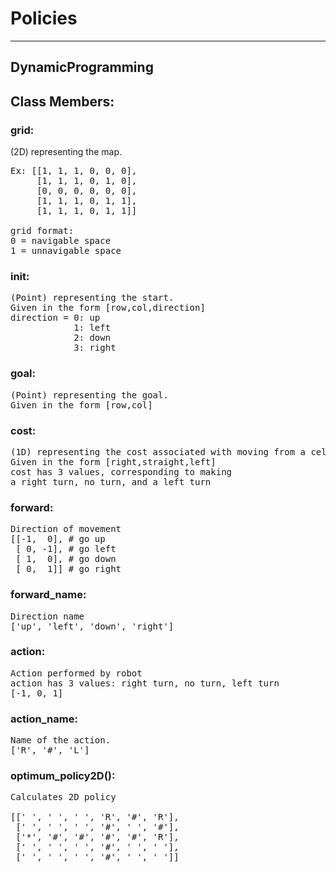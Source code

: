 
# Policies
---
## DynamicProgramming

## Class Members:

### grid: 

(2D) representing the map. 

<pre>
Ex: [[1, 1, 1, 0, 0, 0],
     [1, 1, 1, 0, 1, 0],
     [0, 0, 0, 0, 0, 0],
     [1, 1, 1, 0, 1, 1],
     [1, 1, 1, 0, 1, 1]]
												
grid format:
0 = navigable space
1 = unnavigable space 
</pre>			
### init: 
<pre>
(Point) representing the start.
Given in the form [row,col,direction]
direction = 0: up
            1: left
            2: down
            3: right
</pre>
### goal: 
<pre>
(Point) representing the goal.
Given in the form [row,col]
</pre>
### cost: 
<pre>
(1D) representing the cost associated with moving from a cell to an adjacent one
Given in the form [right,straight,left]
cost has 3 values, corresponding to making 
a right turn, no turn, and a left turn		
</pre>		
### forward:
<pre>
Direction of movement
[[-1,  0], # go up
 [ 0, -1], # go left
 [ 1,  0], # go down
 [ 0,  1]] # go right
</pre>		
### forward_name:
<pre>
Direction name
['up', 'left', 'down', 'right']
</pre>
		
### action:
<pre>
Action performed by robot
action has 3 values: right turn, no turn, left turn
[-1, 0, 1]
</pre>
### action_name:
<pre>
Name of the action.
['R', '#', 'L']
</pre>
### optimum_policy2D():
<pre>
Calculates 2D policy

[[' ', ' ', ' ', 'R', '#', 'R'],
 [' ', ' ', ' ', '#', ' ', '#'],
 ['*', '#', '#', '#', '#', 'R'],
 [' ', ' ', ' ', '#', ' ', ' '],
 [' ', ' ', ' ', '#', ' ', ' ']]
</pre>
